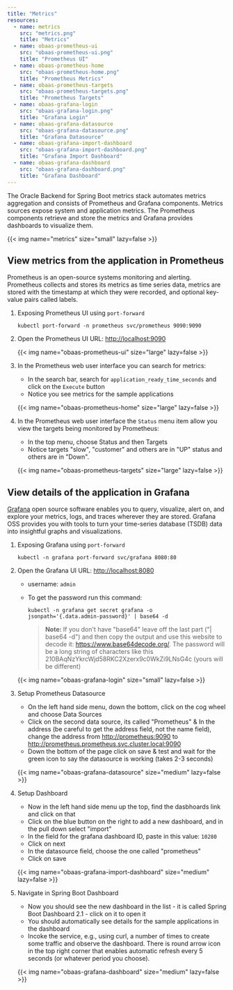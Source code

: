 ```yaml
---
title: "Metrics"
resources:
  - name: metrics
    src: "metrics.png"
    title: "Metrics"
  - name: obaas-prometheus-ui
    src: "obaas-prometheus-ui.png"
    title: "Prometheus UI"
  - name: obaas-prometheus-home
    src: "obaas-prometheus-home.png"
    title: "Prometheus Metrics"
  - name: obaas-prometheus-targets
    src: "obaas-prometheus-targets.png"
    title: "Prometheus Targets"
  - name: obaas-grafana-login
    src: "obaas-grafana-login.png"
    title: "Grafana Login"
  - name: obaas-grafana-datasource
    src: "obaas-grafana-datasource.png"
    title: "Grafana Datasource"
  - name: obaas-grafana-import-dashboard
    src: "obaas-grafana-import-dashboard.png"
    title: "Grafana Import Dashboard"
  - name: obaas-grafana-dashboard
    src: "obaas-grafana-dashboard.png"
    title: "Grafana Dashboard"
---
```


The Oracle Backend for Spring Boot metrics stack automates metrics aggregation and consists of Prometheus and Grafana components.
Metrics sources expose system and application metrics.
The Prometheus components retrieve and store the metrics and Grafana provides dashboards to
visualize them.

<!-- spellchecker-disable -->
{{< img name="metrics" size="small" lazy=false >}}
<!-- spellchecker-enable -->

## View metrics from the application in Prometheus

Prometheus is an open-source systems monitoring and alerting. Prometheus collects and stores its metrics as time series data, metrics are stored
with the timestamp at which they were recorded, and optional key-value pairs called labels.

1. Exposing Prometheus UI using `port-forward`

    ```shell
    kubectl port-forward -n prometheus svc/prometheus 9090:9090
    ```

2. Open the Prometheus UI URL: <http://localhost:9090>

    <!-- spellchecker-disable -->
    {{< img name="obaas-prometheus-ui" size="large" lazy=false >}}
    <!-- spellchecker-enable -->

3. In the Prometheus web user interface you can search for metrics:

    * In the search bar, search for `application_ready_time_seconds` and click on the `Execute` button
    * Notice you see metrics for the sample applications

    <!-- spellchecker-disable -->
    {{< img name="obaas-prometheus-home" size="large" lazy=false >}}
    <!-- spellchecker-enable -->

4. In the Prometheus web user interface the `Status` menu item allow you view the targets being monitored by Prometheus:

    * In the top menu, choose Status and then Targets
    * Notice targets "slow", "customer" and others are in "UP" status and others are in "Down".

    <!-- spellchecker-disable -->
    {{< img name="obaas-prometheus-targets" size="large" lazy=false >}}
    <!-- spellchecker-enable -->

## View details of the application in Grafana

[Grafana](https://grafana.com/docs/grafana/latest/introduction/) open source software enables you to query, visualize, alert on, and explore your metrics, logs, and traces wherever they are stored. Grafana OSS provides you with tools to turn your time-series database (TSDB) data into insightful graphs and visualizations.

1. Exposing Grafana using `port-forward`

    ```shell
    kubectl -n grafana port-forward svc/grafana 8080:80
    ```

2. Open the Grafana UI URL: <http://localhost:8080>

    * username: `admin`
    * To get the password run this command:

        ```shell
        kubectl -n grafana get secret grafana -o jsonpath='{.data.admin-password}' | base64 -d
        ```

        > **Note:** If you don't have "base64" leave off the last part ("| base64 -d") and then copy the output and use this website to decode it: <https://www.base64decode.org/>. The password will be a long string of characters like this 210BAqNzYkrcWjd58RKC2Xzerx9c0WkZi9LNsG4c (yours will be different)

    <!-- spellchecker-disable -->
    {{< img name="obaas-grafana-login" size="small" lazy=false >}}
    <!-- spellchecker-enable -->

3. Setup Prometheus Datasource

    * On the left hand side menu, down the bottom, click on the cog wheel and choose Data Sources
    * Click on the second data source, its called "Prometheus"
    & In the address (be careful to get the address field, not the name field), change the address from  <http://prometheus:9090>    to <http://prometheus.prometheus.svc.cluster.local:9090>
    * Down the bottom of the page click on save & test and wait for the green icon to say the datasource is working (takes 2-3 seconds)

    <!-- spellchecker-disable -->
    {{< img name="obaas-grafana-datasource" size="medium" lazy=false >}}
    <!-- spellchecker-enable -->

4. Setup Dashboard

    * Now in the left hand side menu up the top, find the dasbhoards link and click on that
    * Click on the blue button on the right to add a new dashboard, and in the pull down select "import"
    * In the field for the grafana dashboard ID, paste in this value: `10280`
    * Click on next
    * In the datasource field, choose the one called "prometheus"
    * Click on save

    <!-- spellchecker-disable -->
    {{< img name="obaas-grafana-import-dashboard" size="medium" lazy=false >}}
    <!-- spellchecker-enable -->

5. Navigate in Spring Boot Dashboard

    * Now you should see the new dashboard in the list - it is called Spring Boot Dashboard 2.1 - click on it to open it
    * You should automatically see details for the sample applications in the dashboard
    * Incoke the service, e.g., using curl, a number of times to create some traffic and observe the dashboard. There is round arrow icon in the top right corner
      that enables automatic refresh every 5 seconds (or whatever period you choose).

    <!-- spellchecker-disable -->
    {{< img name="obaas-grafana-dashboard" size="medium" lazy=false >}}
    <!-- spellchecker-enable -->
